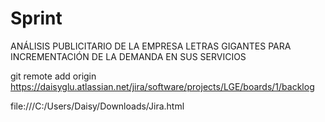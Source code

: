 # Sprint
ANÁLISIS PUBLICITARIO DE LA EMPRESA LETRAS GIGANTES PARA INCREMENTACIÓN DE LA DEMANDA EN SUS SERVICIOS


git remote add origin https://daisyglu.atlassian.net/jira/software/projects/LGE/boards/1/backlog

file:///C:/Users/Daisy/Downloads/Jira.html
